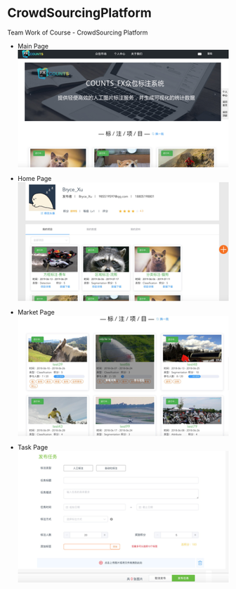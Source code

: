 # CrowdSourcingPlatform
Team Work of Course - CrowdSourcing Platform

* Main Page
![](https://github.com/BryceTsui/CrowdSourcingPlatform/blob/master/images/main.png)

* Home Page
![](https://github.com/BryceTsui/CrowdSourcingPlatform/blob/master/images/homepage.png)

* Market Page
![](https://github.com/BryceTsui/CrowdSourcingPlatform/blob/master/images/market.png)

* Task Page
![](https://github.com/BryceTsui/CrowdSourcingPlatform/blob/master/images/task.png)

